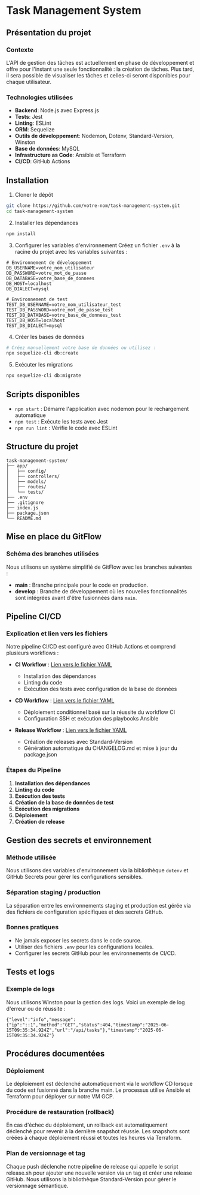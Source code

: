 # Task Management System

## Présentation du projet

### Contexte
L'API de gestion des tâches est actuellement en phase de développement et offre pour l'instant une seule fonctionnalité : la création de tâches. Plus tard, il sera possible de visualiser les tâches et celles-ci seront disponibles pour chaque utilisateur.

### Technologies utilisées
- **Backend**: Node.js avec Express.js
- **Tests**: Jest
- **Linting**: ESLint
- **ORM**: Sequelize
- **Outils de développement**: Nodemon, Dotenv, Standard-Version, Winston
- **Base de données**: MySQL
- **Infrastructure as Code**: Ansible et Terraform
- **CI/CD**: GitHub Actions

## Installation

1. Cloner le dépôt
```bash
git clone https://github.com/votre-nom/task-management-system.git
cd task-management-system
```

2. Installer les dépendances
```bash
npm install
```

3. Configurer les variables d'environnement
Créez un fichier `.env` à la racine du projet avec les variables suivantes :

```
# Environnement de développement
DB_USERNAME=votre_nom_utilisateur
DB_PASSWORD=votre_mot_de_passe
DB_DATABASE=votre_base_de_donnees
DB_HOST=localhost
DB_DIALECT=mysql

# Environnement de test
TEST_DB_USERNAME=votre_nom_utilisateur_test
TEST_DB_PASSWORD=votre_mot_de_passe_test
TEST_DB_DATABASE=votre_base_de_donnees_test
TEST_DB_HOST=localhost
TEST_DB_DIALECT=mysql
```

4. Créer les bases de données
```bash
# Créez manuellement votre base de données ou utilisez :
npx sequelize-cli db:create
```

5. Exécuter les migrations
```bash
npx sequelize-cli db:migrate
```

## Scripts disponibles

- `npm start` : Démarre l'application avec nodemon pour le rechargement automatique
- `npm test` : Exécute les tests avec Jest
- `npm run lint` : Vérifie le code avec ESLint

## Structure du projet

```
task-management-system/
├── app/
│   ├── config/
│   ├── controllers/
│   ├── models/
│   ├── routes/
│   └── tests/
├── .env
├── .gitignore
├── index.js
├── package.json
└── README.md
```

## Mise en place du GitFlow

### Schéma des branches utilisées
Nous utilisons un système simplifié de GitFlow avec les branches suivantes :
- **main** : Branche principale pour le code en production.
- **develop** : Branche de développement où les nouvelles fonctionnalités sont intégrées avant d'être fusionnées dans `main`.

## Pipeline CI/CD

### Explication et lien vers les fichiers
Notre pipeline CI/CD est configuré avec GitHub Actions et comprend plusieurs workflows :

- **CI Workflow** : [Lien vers le fichier YAML](.github/workflows/ci_workflow.yml)
  - Installation des dépendances
  - Linting du code
  - Exécution des tests avec configuration de la base de données

- **CD Workflow** : [Lien vers le fichier YAML](.github/workflows/cd_workflow.yml)
  - Déploiement conditionnel basé sur la réussite du workflow CI
  - Configuration SSH et exécution des playbooks Ansible

- **Release Workflow** : [Lien vers le fichier YAML](.github/workflows/release.yml)
  - Création de releases avec Standard-Version
  - Génération automatique du CHANGELOG.md et mise à jour du package.json

### Étapes du Pipeline
1. **Installation des dépendances**
2. **Linting du code**
3. **Exécution des tests**
4. **Création de la base de données de test**
5. **Exécution des migrations**
6. **Déploiement**
7. **Création de release**

## Gestion des secrets et environnement

### Méthode utilisée
Nous utilisons des variables d'environnement via la bibliothèque `dotenv` et GitHub Secrets pour gérer les configurations sensibles.

### Séparation staging / production
La séparation entre les environnements staging et production est gérée via des fichiers de configuration spécifiques et des secrets GitHub.

### Bonnes pratiques
- Ne jamais exposer les secrets dans le code source.
- Utiliser des fichiers `.env` pour les configurations locales.
- Configurer les secrets GitHub pour les environnements de CI/CD.

## Tests et logs

### Exemple de logs
Nous utilisons Winston pour la gestion des logs. Voici un exemple de log d'erreur ou de réussite :

```plaintext
{"level":"info","message":{"ip":"::1","method":"GET","status":404,"timestamp":"2025-06-15T09:35:34.924Z","url":"/api/tasks"},"timestamp":"2025-06-15T09:35:34.924Z"}
```

## Procédures documentées
### Déploiement
Le déploiement est déclenché automatiquement via le workflow CD lorsque du code est fusionné dans la branche main. Le processus utilise Ansible et Terraform pour déployer sur notre VM GCP.

### Procédure de restauration (rollback)
En cas d'échec du déploiement, un rollback est automatiquement déclenché pour revenir à la dernière snapshot réussie. Les snapshots sont créées à chaque déploiement réussi et toutes les heures via Terraform.

### Plan de versionnage et tag
Chaque push déclenche notre pipeline de release qui appelle le script release.sh pour ajouter une nouvelle version via un tag et créer une release GitHub. Nous utilisons la bibliothèque Standard-Version pour gérer le versionnage sémantique.